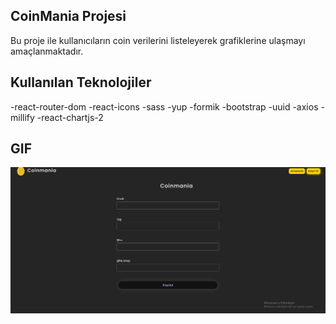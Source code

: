## CoinMania Projesi

Bu proje ile kullanıcıların coin verilerini listeleyerek grafiklerine ulaşmayı amaçlanmaktadır.

## Kullanılan Teknolojiler

-react-router-dom
-react-icons
-sass
-yup
-formik
-bootstrap
-uuid
-axios
-millify
-react-chartjs-2

## GIF

![coinmania](./coinmania.gif)
